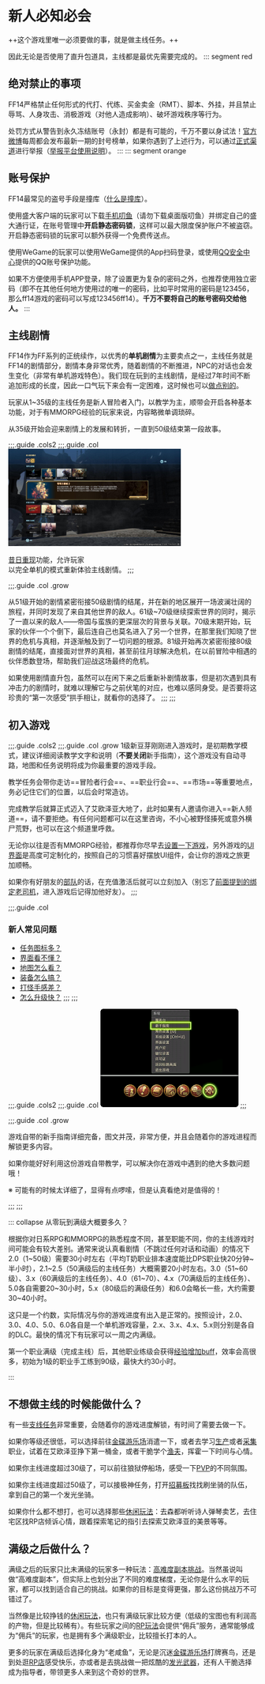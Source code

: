 # 新人必知必会

++这个游戏里唯一必须要做的事，就是做主线任务。++

<IncludePage file="_includes/basic/level.md" />

因此无论是否使用了直升包道具，主线都是最优先需要完成的。
::: segment red
## 绝对禁止的事项

FF14严格禁止任何形式的代打、代练、买金卖金（RMT）、脚本、外挂，并且禁止辱骂、人身攻击、消极游戏（对他人造成影响）、破坏游戏秩序等行为。

处罚方式从警告到永久冻结账号（永封）都是有可能的，千万不要以身试法！[官方微博](https://www.weibo.com/u/7316752765)每周都会发布最新一期的封号榜单，如果你遇到了上述行为，可以通过[正式渠道](https://actff1.web.sdo.com/project/20210621ffviolation/index.html#/index)进行举报（[举报平台使用说明](https://actff1.web.sdo.com/project/20210621ffviolation/index.html#/qa)）。
:::
::: segment orange
## 账号保护

FF14最常见的盗号手段是撞库（[什么是撞库](https://zhuanlan.zhihu.com/p/120341665)）。

使用盛大客户端的玩家可以下载[手机叨鱼](https://daoyu.sdo.com/#/)（请勿下载桌面版叨鱼）并绑定自己的盛大通行证，在账号管理中**开启静态密码锁**，这样可以最大限度保护账户不被盗窃。开启静态密码锁的玩家可以额外获得一个免费传送点。

使用WeGame的玩家可以使用WeGame提供的App扫码登录，或使用[QQ安全中心](https://aq.qq.com/cn2/index)提供的QQ账号保护功能。

如果不方便使用手机APP登录，除了设置更为复杂的密码之外，也推荐使用独立密码（即不在其他任何地方使用过的唯一的密码，比如平时常用的密码是123456，那么ff14游戏的密码可以写成123456ff14）。**千万不要将自己的账号密码交给他人。**
:::
## 主线剧情

FF14作为FF系列的正统续作，以优秀的**单机剧情**为主要卖点之一，主线任务就是FF14的剧情部分，剧情本身非常优秀，随着剧情的不断推进，NPC的对话也会发生变化（非常有单机游戏特色）。我们现在玩到的主线剧情，是经过7年时间不断追加形成的长度，因此一口气玩下来会有一定困难，这时候也可以[做点别的](#不想做主线的时候能做什么？)。

玩家从1~35级的主线任务是新人冒险者入门，以教学为主，顺带会开启各种基本功能，对于有MMORPG经验的玩家来说，内容略微单调琐碎。

从35级开始会迎来剧情上的发展和转折，一直到50级结束第一段故事。

;;;.guide .cols2
;;;.guide .col
<img src="./core.assets/new-game.jpg" alt="New Game+ 界面" style="width: 350px;"/>

[昔日重现](/topic/story.md)功能，允许玩家<br>以完全单机的模式重新体验主线剧情。
;;;

;;;.guide .col .grow

从51级开始的剧情紧密衔接50级剧情的结尾，并在新的地区展开一场波澜壮阔的旅程，并同时发现了来自其他世界的敌人。61级~70级继续探索世界的同时，揭示了一直以来的敌人——帝国与蛮族的更深层次的背景与关联。70级末期开始，玩家的伙伴一个个倒下，最后连自己也莫名进入了另一个世界，在那里我们知晓了世界的危机与真相，并逐渐触及到了一切问题的根源。81级开始再次紧密衔接80级剧情的结尾，直接面对世界的真相，甚至前往月球解决危机，在以前冒险中相遇的伙伴悉数登场，帮助我们迎战这场最终的危机。

如果使用剧情直升包，虽然可以在闲下来之后重新补剧情故事，但是初次遇到具有冲击力的剧情时，就难以理解它与之前伏笔的对应，也难以感同身受。是否要将这珍贵的“第一次感受”拱手相让，就看你的选择了。
;;;
;;;

## 初入游戏

;;;.guide .cols2
;;;.guide .col .grow
1级新豆芽刚刚进入游戏时，是初期教学模式，建议详细阅读教学文字和说明（**不要关闭**新手指南），这个游戏没有自动寻路，地图和任务说明将成为你最重要的游戏手段。

教学任务会带你走访==冒险者行会==、==职业行会==、==市场==等重要地点，务必记住它们的位置，以后会时常造访。

完成教学后就算正式迈入了艾欧泽亚大地了，此时如果有人邀请你进入==新人频道==，请不要拒绝。有任何问题都可以在这里咨询，不小心被野怪揍死或意外横尸荒野，也可以在这个频道里呼救。

无论你以往是否有MMORPG经验，都推荐你尽早去[设置一下游戏](/basic/config.md)，另外游戏的[UI界面](/ui/how.md)是高度可定制化的，按照自己的习惯喜好摆放UI组件，会让你的游戏之旅更加顺畅。

如果你有好朋友的[部队](/topic/social.md#玩家部队)的话，在充值激活后就可以立刻加入（别忘了[前面提到的绑定老司机](/before/pay.md#萌新招待领多重福利)，进入游戏后记得加他好友）。
;;;

;;;.guide .col 
### 新人常见问题
* [任务图标多？](/basic/quest.md)
* [界面看不懂？](/ui/how.md)
* [地图怎么看？](/basic/map.md)
* [装备怎么搞？](/basic/equip.md)
* [打怪手感差？](/basic/battle.md)
* [怎么升级快？](/basic/levelup.md)
;;;
;;;

;;;.guide .cols2
;;;.guide .col
![](./core.assets/150142.png)
;;;

;;;.guide .col .grow

游戏自带的新手指南详细完备，图文并茂，非常方便，并且会随着你的游戏进程而解锁更多内容。

如果你能好好利用这份游戏自带教学，可以解决你在游戏中遇到的绝大多数问题哦！

※ 可能有的时候太详细了，显得有点啰嗦，但是认真看绝对是值得的！

;;;
;;;

::: collapse 从零玩到满级大概要多久？

根据你对日系RPG和MMORPG的熟悉程度不同，甚至职能不同，你的主线游戏时间可能会有较大差别。通常来说认真看剧情（不跳过任何对话和动画）的情况下2.0（1~50级）需要30小时左右（平均T奶职业排本速度能比DPS职业快20分钟~半小时），2.1~2.5（50满级后的主线任务）大概需要20小时左右。3.0（51~60级）、3.x（60满级后的主线任务）、4.0（61~70）、4.x（70满级后的主线任务）、5.0各自需要20~30小时，5.x（80级后的满级任务）和6.0会略长一些，大约需要30~40小时。

这只是一个约数，实际情况与你的游戏进度有出入是正常的。按照设计，2.0、3.0、4.0、5.0、6.0各自是一个单机游戏容量，2.x、3.x、4.x、5.x则分别是各自的DLC。最快的情况下有玩家可以一周之内满级。

第一个职业满级（完成主线）后，其他职业练级会获得[经验增加buff](/basic/levelup.md)，效率会高很多，初始为1级的职业手工练到90级，最快大约30小时。

:::

## 不想做主线的时候能做什么？

有一些[支线任务](/basic/quest.md#重要任务)非常重要，会随着你的游戏进度解锁，有时间了需要去做一下。

如果你等级还很低，可以选择前往[金碟游乐场](/topic/goldsaucer.md)消遣一下，或者去学习[生产](/topic/craft.md)或者[采集](/topic/gather.md)职业，试着在艾欧泽亚挣下第一桶金，或者干脆学个[渔夫](/topic/gather.md)，挥霍一下时间与心情。

如果你主线进度超过30级了，可以前往狼狱停船场，感受一下[PVP](/topic/pvp.md)的不同氛围。

如果你主线进度超过50级了，可以接极神任务，打开[招募板](/basic/battle.md#招募)找找刷坐骑的队伍，拿到自己的第一个发光坐骑。

如果你什么都不想打，也可以选择那些[休闲玩法](/topic/relax.md)：去森都听听诗人弹琴卖艺，去住宅区找RP店倾诉心情，跟着探索笔记的指引去探索艾欧泽亚的美景等等。

## 满级之后做什么？

满级之后的玩家只比未满级的玩家多一种玩法：[高难度副本挑战](/topic/battle.md)。当然虽说叫做“高难度副本”，但实际上也划分出了不同的难度梯度，无论你是什么水平的玩家，都可以找到适合自己的挑战。如果你的目标是变得更强，那么这份挑战万不可错过了。

当然像是比较挣钱的[休闲玩法](/topic/treasure.md)，也只有满级玩家比较方便（低级的宝图也有利润高的产物，但是比较稀有）。有些玩家之间的[RP玩法](/topic/relax.md#rp-角色扮演)会提供“佣兵”服务，通常能够成为“佣兵”的玩家，也是拥有多个满级职业，比较擅长打本的人。

更多的玩家在满级后选择化身为“老咸鱼”，无论是沉迷[金碟游乐场](/topic/goldsaucer.md)打牌赛鸟，还是到处逛[RP店](/topic/relax.md#rp-角色扮演)感受快乐，亦或者是去挑战做一把炫酷的[发光武器](/topic/shine.md)，还有人干脆选择成为指导者，带领更多人来到这个奇妙的世界。